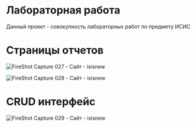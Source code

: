# Лабораторная работа

Данный проект - совокупность лабораторных работ по предмету ИСИС

# Страницы отчетов
![FireShot Capture 027 - Сайт - isisnew](https://github.com/wireql/isis/assets/150616675/75d033ce-952f-4e0f-847a-560197c0ad86)

![FireShot Capture 028 - Сайт - isisnew](https://github.com/wireql/isis/assets/150616675/b21f892a-9f81-461b-8f43-b0c3c121cd58)

# CRUD интерфейс
![FireShot Capture 029 - Сайт - isisnew](https://github.com/wireql/isis/assets/150616675/151e738d-5f9d-49ec-b23d-59937fda1de7)
